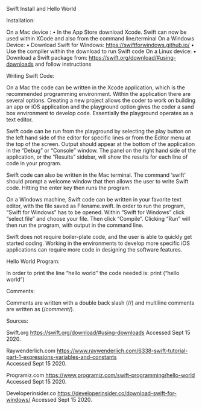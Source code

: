 
Swift Install and Hello World

Installation:

On a Mac device : 
•	In the App Store download Xcode. Swift can now be used within XCode and also from the command line/terminal 
On a Windows Device: 
•	Download Swift for Windows: https://swiftforwindows.github.io/ 
•	Use the compiler within the download to run Swift code
On a Linux device: 
•	Download a Swift package from:  https://swift.org/download/#using-downloads and follow instructions 

Writing Swift Code:

On a Mac the code can be written in the Xcode application, which is the recommended programming environment. Within the application there are several options. Creating a new project allows the coder to work on building an app or iOS application and the playground option gives the coder a sand box environment to develop code. Essentially the playground operates as a text editor. 

Swift code can be run from the playground by selecting the play button on the left hand side of the editor for specific lines or from the Editor menu at the top of the screen. Output should appear at the bottom of the application in the “Debug” or “Console” window. The panel on the right hand side of the application, or the “Results” sidebar, will show the results for each line of code in your program. 

Swift code can also be written in the Mac terminal. The command ‘swift’ should prompt a welcome window that then allows the user to write Swift code. Hitting the enter key then runs the program.

On a Windows machine, Swift code can be written in your favorite text editor, with the file saved as Filename.swift. In order to run the program, “Swift for Windows” has to be opened. Within “Swift for Windows” click “select file” and choose your file.  Then click “Compile”. Clicking “Run” will then run the program, with output in the command line.  

Swift does not require boiler-plate code, and the user is able to quickly get started coding. Working in the environments to develop more specific iOS applications can require more code in designing the software features. 

Hello World Program: 

In order to print the line “hello world” the code needed is: print (“hello world”) 

Comments:

Comments are written with a double back slash (//) and multiline comments are written as (/*comment*/). 

Sources:

Swift.org https://swift.org/download/#using-downloads Accessed Sept 15 2020. 

Raywenderlich.com 
https://www.raywenderlich.com/6338-swift-tutorial-part-1-expressions-variables-and-constants  
Accessed Sept 15 2020.

Programiz.com https://www.programiz.com/swift-programming/hello-world Accessed Sept 15 2020. 


Developerinsider.co https://developerinsider.co/download-swift-for-windows/ Accessed Sept 15 2020. 
